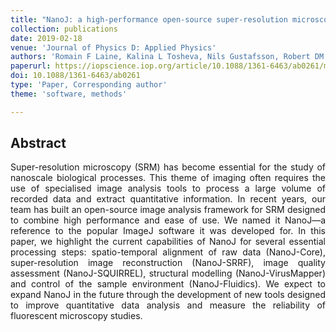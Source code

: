 ```yaml
---
title: "NanoJ: a high-performance open-source super-resolution microscopy toolbox"
collection: publications
date: 2019-02-18
venue: 'Journal of Physics D: Applied Physics'
authors: 'Romain F Laine, Kalina L Tosheva, Nils Gustafsson, Robert DM Gray, Pedro Almada, David Albrecht, Gabriel T Risa, Fredrik Hurtig, Ann-Christin Lindås, Buzz Baum, Jason Mercer, Christophe Leterrier, Pedro M Pereira, Siân Culley, Ricardo Henriques'
paperurl: https://iopscience.iop.org/article/10.1088/1361-6463/ab0261/meta
doi: 10.1088/1361-6463/ab0261
type: 'Paper, Corresponding author'
theme: 'software, methods'

---
```


<h2> Abstract </h2>
<p align= "justify">
Super-resolution microscopy (SRM) has become essential for the study of nanoscale biological processes. This theme of imaging often requires the use of specialised image analysis tools to process a large volume of recorded data and extract quantitative information. In recent years, our team has built an open-source image analysis framework for SRM designed to combine high performance and ease of use. We named it NanoJ—a reference to the popular ImageJ software it was developed for. In this paper, we highlight the current capabilities of NanoJ for several essential processing steps: spatio-temporal alignment of raw data (NanoJ-Core), super-resolution image reconstruction (NanoJ-SRRF), image quality assessment (NanoJ-SQUIRREL), structural modelling (NanoJ-VirusMapper) and control of the sample environment (NanoJ-Fluidics). We expect to expand NanoJ in the future through the development of new tools designed to improve quantitative data analysis and measure the reliability of fluorescent microscopy studies.
